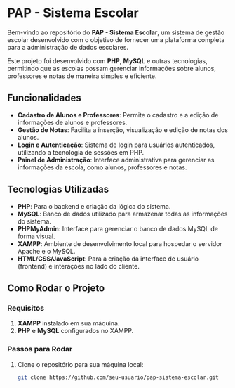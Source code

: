 # PAP - Sistema Escolar

Bem-vindo ao repositório do **PAP - Sistema Escolar**, um sistema de gestão escolar desenvolvido com o objetivo de fornecer uma plataforma completa para a administração de dados escolares.

Este projeto foi desenvolvido com **PHP**, **MySQL** e outras tecnologias, permitindo que as escolas possam gerenciar informações sobre alunos, professores e notas de maneira simples e eficiente.

## Funcionalidades

- **Cadastro de Alunos e Professores**: Permite o cadastro e a edição de informações de alunos e professores.
- **Gestão de Notas**: Facilita a inserção, visualização e edição de notas dos alunos.
- **Login e Autenticação**: Sistema de login para usuários autenticados, utilizando a tecnologia de sessões em PHP.
- **Painel de Administração**: Interface administrativa para gerenciar as informações da escola, como alunos, professores e notas.

## Tecnologias Utilizadas

- **PHP**: Para o backend e criação da lógica do sistema.
- **MySQL**: Banco de dados utilizado para armazenar todas as informações do sistema.
- **PHPMyAdmin**: Interface para gerenciar o banco de dados MySQL de forma visual.
- **XAMPP**: Ambiente de desenvolvimento local para hospedar o servidor Apache e o MySQL.
- **HTML/CSS/JavaScript**: Para a criação da interface de usuário (frontend) e interações no lado do cliente.

## Como Rodar o Projeto

### Requisitos

1. **XAMPP** instalado em sua máquina.
2. **PHP** e **MySQL** configurados no XAMPP.

### Passos para Rodar

1. Clone o repositório para sua máquina local:
   ```bash
   git clone https://github.com/seu-usuario/pap-sistema-escolar.git
